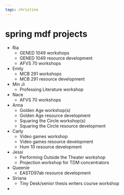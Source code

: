 ```yaml
---
tags: christine
---
```


# spring mdf projects

* Ria
    * GENED 1049 workshops
    * GENED 1049 resource development
    * AFVS 70 workshops
* Emily
    * MCB 291 workshops
    * MCB 291 resource development
* Min Ji
    * Professing Literature workshop
* Nace
    * AFVS 70 workshops
* Anna
    * Golden Age workshop(s)
    * Golden Age resource development
    * Squaring the Circle workshop(s)
    * Squaring the Circle resource development
* Carly
    * Video games workshop
    * Video games resource development
    * Hum 10 resource development
* Jessi
    * Performing Outside the Theater workshop
    * Projection workshop for TDM concentrators
* Queenie
    * EASTD97ab resource development
* Siriana
    * Tiny Desk/senior thesis writers course workshop
* 